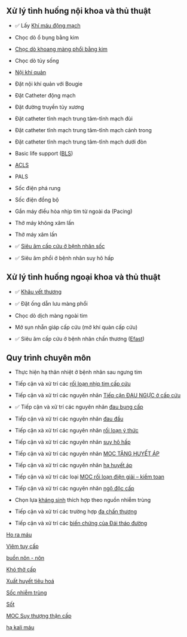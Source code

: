 ## Xử lý tình huống nội khoa và thủ thuật  
- ✅ Lấy [Khí máu động mạch](../100%20Reference%20notes/Kh%C3%AD%20m%C3%A1u%20%C4%91%E1%BB%99ng%20m%E1%BA%A1ch.md)  
- Chọc dò ổ bụng bằng kim  
- [Chọc dò khoang màng phổi bằng kim](Ch%E1%BB%8Dc%20d%C3%B2%20khoang%20m%C3%A0ng%20ph%E1%BB%95i%20b%E1%BA%B1ng%20kim.md)  
- Chọc dò tủy sống  
- [Nội khí quản](../100%20Reference%20notes/N%E1%BB%99i%20kh%C3%AD%20qu%E1%BA%A3n.md)  
- Đặt nội khí quản với Bougie  
- Đặt Catheter động mạch  
- Đặt đường truyền tủy xương  
- Đặt catheter tĩnh mạch trung tâm-tĩnh mạch đùi  
- Đặt catheter tĩnh mạch trung tâm-tĩnh mạch cảnh trong  
- Đặt catheter tĩnh mạch trung tâm-tĩnh mạch dưới đòn  
- Basic life support ([BLS](BLS.md))  
- [ACLS](ACLS.md)  
- PALS  
- Sốc điện phá rung  
- Sốc điện đồng bộ  
- Gắn máy điều hòa nhịp tim từ ngoài da (Pacing)  
- Thở máy không xâm lấn  
- Thở máy xâm lấn  
- ✅ [Siêu âm cấp cứu ở bệnh nhân sốc](../RUSH%20exam.md)  
- ✅ Siêu âm phổi ở bệnh nhân suy hô hấp  
## Xử lý tình huống ngoại khoa và thủ thuật  
- ✅ [Khâu vết thương](../100%20Reference%20notes/Kh%C3%A2u%20v%E1%BA%BFt%20th%C6%B0%C6%A1ng.md)  
- ✅ Đặt ống dẫn lưu màng phổi  
- Chọc dò dịch màng ngoài tim  
- Mở sụn nhẫn giáp cấp cứu (mở khí quản cấp cứu)  
- ✅ Siêu âm cấp cứu ở bệnh nhân chấn thương ([Efast](Efast.md))  
## Quy trình chuyên môn  
- Thực hiện hạ thân nhiệt ở bệnh nhân sau ngưng tim  
- Tiếp cận và xử trí các [rối loạn nhịp tim cấp cứu](r%E1%BB%91i%20lo%E1%BA%A1n%20nh%E1%BB%8Bp%20tim%20c%E1%BA%A5p%20c%E1%BB%A9u.md)  
- Tiếp cận và xử trí các nguyên nhân [Tiếp cận ĐAU NGỰC ở cấp cứu](../100%20Reference%20notes/Ti%E1%BA%BFp%20c%E1%BA%ADn%20%C4%90AU%20NG%E1%BB%B0C%20%E1%BB%9F%20c%E1%BA%A5p%20c%E1%BB%A9u.md)  
- ✅ Tiếp cận và xử trí các nguyên nhân [đau bụng cấp](../100%20Reference%20notes/%C4%91au%20b%E1%BB%A5ng%20c%E1%BA%A5p.md)  
- Tiếp cận và xử trí các nguyên nhân [đau đầu](../100%20Reference%20notes/%C4%91au%20%C4%91%E1%BA%A7u.md)  
- Tiếp cận xà xử trí các nguyên nhân [rối loạn ý thức](r%E1%BB%91i%20lo%E1%BA%A1n%20%C3%BD%20th%E1%BB%A9c.md)  
- Tiếp cận và xử trí các nguyên nhân [suy hô hấp](suy%20h%C3%B4%20h%E1%BA%A5p.md)  
- Tiếp cận và xử trí các nguyên nhân [MOC TĂNG HUYẾT ÁP](../100%20Reference%20notes/MOC%20T%C4%82NG%20HUY%E1%BA%BET%20%C3%81P.md)  
- Tiếp cận và xử trí các nguyên nhân [hạ huyết áp](h%E1%BA%A1%20huy%E1%BA%BFt%20%C3%A1p.md)  
- Tiếp cận và xử trí các loại [MOC rối loạn điện giải – kiềm toan](./MOC%20r%E1%BB%91i%20lo%E1%BA%A1n%20%C4%91i%E1%BB%87n%20gi%E1%BA%A3i%20%E2%80%93%20ki%E1%BB%81m%20toan.md)  
- Tiếp cận và xử trí các nguyên nhân [ngộ độc cấp](../The%20TRIO/000%20Zettlekasten/UMP/BM%20C%E1%BA%A4P%20C%E1%BB%A8U/NG%E1%BB%98%20%C4%90%E1%BB%98C%20C%E1%BA%A4P.md)  
- Chọn lựa [kháng sinh](../The%20TRIO/000%20Zettlekasten/UMP/BM%20NHI/Kh%C3%A1ng%20sinh.md) thích hợp theo nguồn nhiễm trùng  
- Tiếp cận và xử trí các trường hợp [đa chấn thương](../The%20TRIO/000%20Zettlekasten/UMP/BM%20C%E1%BA%A4P%20C%E1%BB%A8U/%C4%90A%20CH%E1%BA%A4N%20TH%C6%AF%C6%A0NG.md)  
- Tiếp cận và xử trí các [biến chứng của Đái tháo đường](bi%E1%BA%BFn%20ch%E1%BB%A9ng%20c%E1%BB%A7a%20%C4%90%C3%A1i%20th%C3%A1o%20%C4%91%C6%B0%E1%BB%9Dng.md)  
  
[Ho ra máu](../100%20Reference%20notes/Ho%20ra%20m%C3%A1u.md)  
  
[Viêm tuỵ cấp](../100%20Reference%20notes/Vi%C3%AAm%20tu%E1%BB%B5%20c%E1%BA%A5p.md)  
  
[buồn nôn - nôn](../100%20Reference%20notes/bu%E1%BB%93n%20n%C3%B4n%20-%20n%C3%B4n.md)  
  
[Khó thở cấp](../100%20Reference%20notes/Kh%C3%B3%20th%E1%BB%9F%20c%E1%BA%A5p.md)  
  
[Xuất huyết tiêu hoá](../100%20Reference%20notes/Xu%E1%BA%A5t%20huy%E1%BA%BFt%20ti%C3%AAu%20ho%C3%A1.md)  
  
[Sốc nhiễm trùng](../100%20Reference%20notes/S%E1%BB%91c%20nhi%E1%BB%85m%20tr%C3%B9ng.md)  
  
[Sốt](../100%20Reference%20notes/S%E1%BB%91t.md)  
  
[MOC Suy thượng thận cấp](../100%20Reference%20notes/MOC%20Suy%20th%C6%B0%E1%BB%A3ng%20th%E1%BA%ADn%20c%E1%BA%A5p.md)  
  
[hạ kali máu](../100%20Reference%20notes/h%E1%BA%A1%20kali%20m%C3%A1u.md)